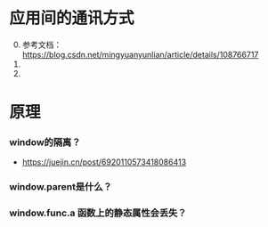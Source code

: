 # 应用间的通讯方式
0. 参考文档：https://blog.csdn.net/mingyuanyunlian/article/details/108766717
1.
2. 


# 原理
### window的隔离？
- https://juejin.cn/post/6920110573418086413
### window.parent是什么？

### window.func.a 函数上的静态属性会丢失？
